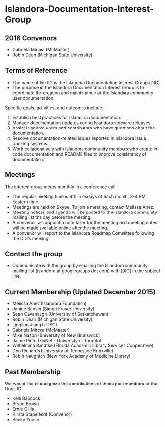 # Islandora-Documentation-Interest-Group

## 2016 Convenors
* Gabriela Mircea (McMaster)
* Robin Dean (Michigan State University)

## Terms of Reference
* The name of the IIG is the Islandora Documentation Interest Group (DIG)
* The purpose of the Islandora Documentation Interest Group is to coordinate the creation and maintenance of the Islandora community user documentation.

Specific goals, activities, and outcomes include:
  1. Establish best practices for Islandora documentation.
  2. Manage documentation updates during Islandora software releases.
  3. Assist Islandora users and contributors who have questions about the documentation.
  4. Resolve documentation-related issues reported in Islandora issue tracking systems.
  5. Work collaboratively with Islandora community members who create in-code documentation and README files to improve consistency of documentation.
  
## Meetings 
The interest group meets monthly in a conference call.
* The regular meeting time is 4th Tuesdays of each month, 3-4 PM Eastern time. 
* Meetings are held on Skype. To join a meeting, contact Melissa Anez.
* Meeting notices and agenda will be posted to the Islandora community mailing list the day before the meeting. 
* A convenor will appoint a note taker for the meeting and meeting notes will be made available online after the meeting.
* A convenor will report to the Islandora Roadmap Committee following the DIG’s meeting.

## Contact the group
* Communicate with the group by emailing the Islandora community mailing list (islandora at googlegroups dot com) with [DIG] in the subject line. 

## Current Membership (Updated December 2015)

* Melissa Anez (Islandora Foundation)
* Janice Banser (Simon Fraser University)
* Sean Cavanaugh (University of Saskatchewan)
* Robin Dean (Michigan State University)
* Lingling Jiang (UTSC)
* Gabriela Mircea (McMaster)
* Mike Nason (University of New Brunswick)
* Jaime Pinto (SciNet - University of Toronto)
* Wilhelmina Randtke (Florida Academic Library Services Cooperative)
* Don Richards (University of Tennessee Knoxville)
* Robin Naughton (New York Academy of Medicine Library)

## Past Membership

We would like to recognize the contributions of these past members of the Docs IG.

* Kelli Babcock
* Bryan Brown 
* Ernie Gillis 
* Kirsta Stapelfeldt (Convenor)
* Becky Yoose 
